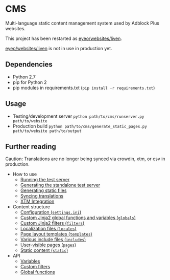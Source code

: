 # CMS

Multi-language static content management system used by Adblock Plus websites.

This project has been restarted as [eyeo/websites/liven](https://gitlab.com/eyeo/websites/liven).

[eyeo/websites/liven](https://gitlab.com/eyeo/websites/liven) is not in use in production yet.

## Dependencies

- Python 2.7
- pip for Python 2
- pip modules in requirements.txt (`pip install -r requirements.txt`)

## Usage

- Testing/development server `python path/to/cms/runserver.py path/to/website`
- Production build `python path/to/cms/generate_static_pages.py path/to/website path/to/output`

## Further reading

Caution: Translations are no longer being synced via crowdin, xtm, or csv in production.

- How to use
    - [Running the test server](docs/usage/test-server.md)
    - [Generating the standalone test server](docs/usage/standalone-test-server.md)
    - [Generating static files](docs/usage/generate-static-files.md)
    - [Syncing translations](docs/usage/syncing-translations.md)
    - [XTM Integration](docs/usage/xml-sync.md)
- Content structure
    - [Configuration (`settings.ini`)](docs/content/settings.md)
    - [Custom Jinja2 global functions and variables (`globals`)](docs/content/globals.md)
    - [Custom Jinja2 filters (`filters`)](docs/content/filters.md)
    - [Localization files (`locales`)](docs/content/locales.md)
    - [Page layout templates (`templates`)](docs/content/templates.md)
    - [Various include files (`includes`)](docs/content/includes.md)
    - [User-visible pages (`pages`)](docs/content/pages.md)
    - [Static content (`static`)](docs/content/static.md)
- API
    - [Variables](docs/api/variables.md)
    - [Custom filters](docs/api/filters.md)
    - [Global functions](docs/api/functions.md)
